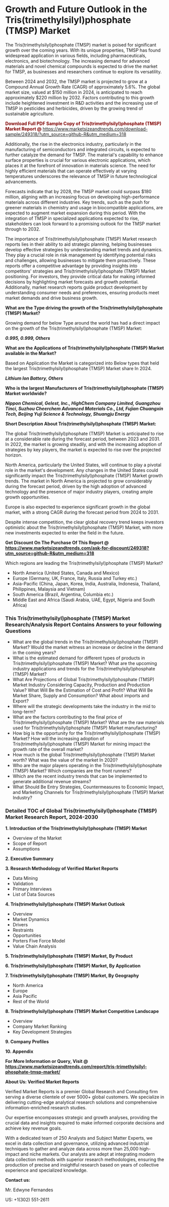 <h1>Growth and Future Outlook in the Tris(trimethylsilyl)phosphate (TMSP) Market</h1><p>The Tris(trimethylsilyl)phosphate (TMSP) market is poised for significant growth over the coming years. With its unique properties, TMSP has found widespread application in various fields, including pharmaceuticals, electronics, and biotechnology. The increasing demand for advanced materials and novel chemical compounds is expected to drive the market for TMSP, as businesses and researchers continue to explore its versatility.</p><p>Between 2024 and 2032, the TMSP market is projected to grow at a Compound Annual Growth Rate (CAGR) of approximately 5.6%. The global market size, valued at $150 million in 2024, is anticipated to reach approximately $220 million by 2032. Factors contributing to this growth include heightened investment in R&D activities and the increasing use of TMSP in pesticides and herbicides, driven by the growing trend of sustainable agriculture.</p><p><strong><span style="color: #800000;">Download Full PDF Sample Copy of Tris(trimethylsilyl)phosphate (TMSP) Market Report @</span>&nbsp;</strong><a href="https://www.marketsizeandtrends.com/download-sample/249318/?utm_source=github-R&amp;utm_medium=318">https://www.marketsizeandtrends.com/download-sample/249318/?utm_source=github-R&amp;utm_medium=318</a></p><p>Additionally, the rise in the electronics industry, particularly in the manufacturing of semiconductors and integrated circuits, is expected to further catalyze the demand for TMSP. The material's capability to enhance surface properties is crucial for various electronic applications, which places it at the forefront of innovation in materials science. The need for highly efficient materials that can operate effectively at varying temperatures underscores the relevance of TMSP in future technological advancements.</p><p>Forecasts indicate that by 2028, the TMSP market could surpass $180 million, aligning with an increasing focus on developing high-performance materials across different industries. Key trends, such as the push for greener materials in chemistry and usage in biocompatible applications, are expected to augment market expansion during this period. With the integration of TMSP in specialized applications expected to rise, stakeholders can look forward to a promising outlook for the TMSP market through to 2032.</p></p><p>The importance of&nbsp;Tris(trimethylsilyl)phosphate (TMSP) Market research reports lies in their ability to aid strategic planning, helping businesses develop effective strategies by understanding market trends and dynamics. They play a crucial role in risk management by identifying potential risks and challenges, allowing businesses to mitigate them proactively. These reports offer a competitive advantage by providing insights into competitors' strategies and Tris(trimethylsilyl)phosphate (TMSP) Market positioning. For investors, they provide critical data for making informed decisions by highlighting market forecasts and growth potential. Additionally, market research reports guide product development by understanding consumer needs and preferences, ensuring products meet market demands and drive business growth.</p><p><strong>What are the&nbsp;Type driving the growth of the Tris(trimethylsilyl)phosphate (TMSP) Market?</strong></p><p id="" class="">Growing demand for below Type around the world has had a direct impact on the growth of the Tris(trimethylsilyl)phosphate (TMSP) Market:</p><em><strong>0.995, 0.999, Others</strong></em></p><strong>What are the&nbsp;Applications&nbsp;of Tris(trimethylsilyl)phosphate (TMSP) Market available in the Market?</strong></p><p id="" class="">Based on Application the Market is categorized into Below types that held the largest Tris(trimethylsilyl)phosphate (TMSP) Market share In 2024.</p><em><strong>Lithium Ion Battery, Others</strong></em></p><strong>Who is the largest Manufacturers of Tris(trimethylsilyl)phosphate (TMSP) Market worldwide?</strong></p><p><em><strong>Nippon Chemical, Gelest, Inc., HighChem Company Limited, Guangzhou Tinci, Suzhou Cheerchem Advanced Materials Co., Ltd, Fujian Chuangxin Tech, Beijing Yuji Science & Technology, Shuangju Energy</strong></em></p><p id="" class=""><strong>Short Description About Tris(trimethylsilyl)phosphate (TMSP) Market:</strong></p><p>The global Tris(trimethylsilyl)phosphate (TMSP) Market is anticipated to rise at a considerable rate during the forecast period, between 2023 and 2031. In 2022, the market is growing steadily, and with the increasing adoption of strategies by key players, the market is expected to rise over the projected horizon.</p><p>North America, particularly the United States, will continue to play a pivotal role in the market's development. Any changes in the United States could significantly impact the Tris(trimethylsilyl)phosphate (TMSP) Market growth trends. The market in North America is projected to grow considerably during the forecast period, driven by the high adoption of advanced technology and the presence of major industry players, creating ample growth opportunities.</p><p>Europe is also expected to experience significant growth in the global market, with a strong CAGR during the forecast period from 2024 to 2031.</p><p>Despite intense competition, the clear global recovery trend keeps investors optimistic about the Tris(trimethylsilyl)phosphate (TMSP) Market, with more new investments expected to enter the field in the future.</p><p id="" class=""><strong>Get Discount On The Purchase Of This Report @ <a href="https://www.marketsizeandtrends.com/ask-for-discount/249318?utm_source=github-R&utm_medium=318" target="_blank">https://www.marketsizeandtrends.com/ask-for-discount/249318?utm_source=github-R&utm_medium=318</a></strong></p>Which regions are leading the Tris(trimethylsilyl)phosphate (TMSP) Market?</p><ul><li>North America (United States, Canada and Mexico)</li><li>Europe (Germany, UK, France, Italy, Russia and Turkey etc.)</li><li>Asia-Pacific (China, Japan, Korea, India, Australia, Indonesia, Thailand, Philippines, Malaysia and Vietnam)</li><li>South America (Brazil, Argentina, Columbia etc.)</li><li>Middle East and Africa (Saudi Arabia, UAE, Egypt, Nigeria and South Africa)</li></ul><h3 id="" class="">This Tris(trimethylsilyl)phosphate (TMSP) Market Research/Analysis Report Contains Answers to your following Questions</h3><ul><li>What are the global trends in the Tris(trimethylsilyl)phosphate (TMSP) Market? Would the market witness an increase or decline in the demand in the coming years?</li><li>What is the estimated demand for different types of products in Tris(trimethylsilyl)phosphate (TMSP) Market? What are the upcoming industry applications and trends for the Tris(trimethylsilyl)phosphate (TMSP) Market?</li><li>What Are Projections of Global Tris(trimethylsilyl)phosphate (TMSP) Market Industry Considering Capacity, Production and Production Value? What Will Be the Estimation of Cost and Profit? What Will Be Market Share, Supply and Consumption? What about imports and Export?</li><li>Where will the strategic developments take the industry in the mid to long-term?</li><li>What are the factors contributing to the final price of Tris(trimethylsilyl)phosphate (TMSP) Market? What are the raw materials used for Tris(trimethylsilyl)phosphate (TMSP) Market manufacturing?</li><li>How big is the opportunity for the Tris(trimethylsilyl)phosphate (TMSP) Market? How will the increasing adoption of Tris(trimethylsilyl)phosphate (TMSP) Market for mining impact the growth rate of the overall market?</li><li>How much is the global Tris(trimethylsilyl)phosphate (TMSP) Market worth? What was the value of the market In 2020?</li><li>Who are the major players operating in the Tris(trimethylsilyl)phosphate (TMSP) Market? Which companies are the front runners?</li><li>Which are the recent industry trends that can be implemented to generate additional revenue streams?</li><li>What Should Be Entry Strategies, Countermeasures to Economic Impact, and Marketing Channels for Tris(trimethylsilyl)phosphate (TMSP) Market Industry?</li></ul><h3 id="" class="">Detailed TOC of Global Tris(trimethylsilyl)phosphate (TMSP) Market Research Report, 2024-2030</h3><p id="" class=""><strong>1. Introduction of the Tris(trimethylsilyl)phosphate (TMSP) Market</strong></p><ul><li>Overview of the Market</li><li>Scope of Report</li><li>Assumptions</li></ul><p id="" class=""><strong>2. Executive Summary</strong></p><p id="" class=""><strong>3. Research Methodology of Verified Market Reports</strong></p><ul><li>Data Mining</li><li>Validation</li><li>Primary Interviews</li><li>List of Data Sources</li></ul><p id="" class=""><strong>4. Tris(trimethylsilyl)phosphate (TMSP) Market Outlook</strong></p><ul><li>Overview</li><li>Market Dynamics</li><li>Drivers</li><li>Restraints</li><li>Opportunities</li><li>Porters Five Force Model</li><li>Value Chain Analysis</li></ul><p id="" class=""><strong>5. Tris(trimethylsilyl)phosphate (TMSP) Market, By Product</strong></p><p id="" class=""><strong>6. Tris(trimethylsilyl)phosphate (TMSP) Market, By Application</strong></p><p id="" class=""><strong>7. Tris(trimethylsilyl)phosphate (TMSP) Market, By Geography</strong></p><ul><li>North America</li><li>Europe</li><li>Asia Pacific</li><li>Rest of the World</li></ul><p id="" class=""><strong>8. Tris(trimethylsilyl)phosphate (TMSP) Market Competitive Landscape</strong></p><ul><li>Overview</li><li>Company Market Ranking</li><li>Key Development Strategies</li></ul><p id="" class=""><strong>9. Company Profiles</strong></p><p id="" class=""><strong>10. Appendix</strong></p><p id="" class=""><strong>For More Information or Query, Visit @ <a href="https://www.marketsizeandtrends.com/report/tris-trimethylsilyl-phosphate-tmsp-market/" target="_blank">https://www.marketsizeandtrends.com/report/tris-trimethylsilyl-phosphate-tmsp-market/</a></strong></p><p id="" class=""><strong>About Us: Verified Market Reports</strong></p><p id="" class="">Verified Market Reports is a premier Global Research and Consulting firm serving a diverse clientele of over 5000+ global customers. We specialize in delivering cutting-edge analytical research solutions and comprehensive information-enriched research studies.</p><p id="" class="">Our expertise encompasses strategic and growth analyses, providing the crucial data and insights required to make informed corporate decisions and achieve key revenue goals.</p><p id="" class="">With a dedicated team of 250 Analysts and Subject Matter Experts, we excel in data collection and governance, utilizing advanced industrial techniques to gather and analyze data across more than 25,000 high-impact and niche markets. Our analysts are adept at integrating modern data collection methods with superior research methodologies, ensuring the production of precise and insightful research based on years of collective experience and specialized knowledge.</p><p id="" class=""><strong>Contact us:</strong></p><p id="" class="">Mr. Edwyne Fernandes</p><p id="" class="">US: +1(302) 551-2611</p>